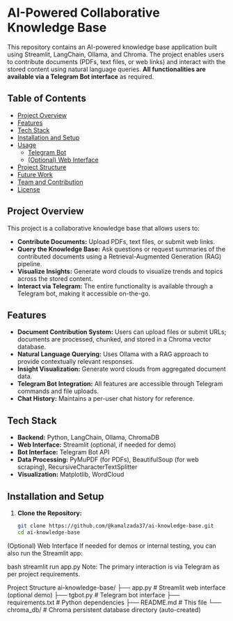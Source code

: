 # AI-Powered Collaborative Knowledge Base

This repository contains an AI-powered knowledge base application built using Streamlit, LangChain, Ollama, and Chroma. The project enables users to contribute documents (PDFs, text files, or web links) and interact with the stored content using natural language queries. **All functionalities are available via a Telegram Bot interface** as required.

## Table of Contents
- [Project Overview](#project-overview)
- [Features](#features)
- [Tech Stack](#tech-stack)
- [Installation and Setup](#installation-and-setup)
- [Usage](#usage)
  - [Telegram Bot](#telegram-bot)
  - [(Optional) Web Interface](#optional-web-interface)
- [Project Structure](#project-structure)
- [Future Work](#future-work)
- [Team and Contribution](#team-and-contribution)
- [License](#license)

## Project Overview
This project is a collaborative knowledge base that allows users to:
- **Contribute Documents:** Upload PDFs, text files, or submit web links.
- **Query the Knowledge Base:** Ask questions or request summaries of the contributed documents using a Retrieval-Augmented Generation (RAG) pipeline.
- **Visualize Insights:** Generate word clouds to visualize trends and topics across the stored content.
- **Interact via Telegram:** The entire functionality is available through a Telegram bot, making it accessible on-the-go.

## Features
- **Document Contribution System:** Users can upload files or submit URLs; documents are processed, chunked, and stored in a Chroma vector database.
- **Natural Language Querying:** Uses Ollama with a RAG approach to provide contextually relevant responses.
- **Insight Visualization:** Generate word clouds from aggregated document data.
- **Telegram Bot Integration:** All features are accessible through Telegram commands and file uploads.
- **Chat History:** Maintains a per-user chat history for reference.

## Tech Stack
- **Backend:** Python, LangChain, Ollama, ChromaDB
- **Web Interface:** Streamlit (optional, if needed for demo)
- **Bot Interface:** Telegram Bot API
- **Data Processing:** PyMuPDF (for PDFs), BeautifulSoup (for web scraping), RecursiveCharacterTextSplitter
- **Visualization:** Matplotlib, WordCloud

## Installation and Setup

1. **Clone the Repository:**
   ```bash
   git clone https://github.com/@kamalzada37/ai-knowledge-base.git
   cd ai-knowledge-base


(Optional) Web Interface
If needed for demos or internal testing, you can also run the Streamlit app:

bash
streamlit run app.py
Note: The primary interaction is via Telegram as per project requirements.

Project Structure
ai-knowledge-base/
├── app.py             # Streamlit web interface (optional demo)
├── tgbot.py           # Telegram bot interface
├── requirements.txt   # Python dependencies
├── README.md          # This file
└── chroma_db/         # Chroma persistent database directory (auto-created)
